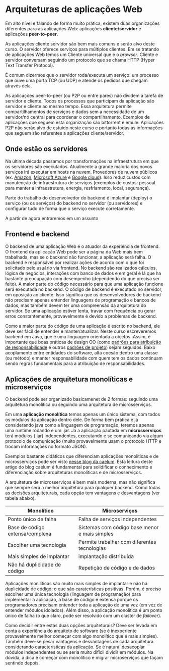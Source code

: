 # Arquiteturas de aplicações Web

Em alto nível e falando de forma muito prática, existem duas organizações diferentes para as aplicações Web: aplicações **cliente/servidor** e aplicações **peer-to-peer**.

As aplicações cliente servidor são bem mais comuns e serão alvo deste curso. O servidor oferece serviços para múltiplos clientes. Em se tratando de aplicações Web temos um Cliente universal que é o _browser_. Cliente e servidor conversam seguindo um protocolo que se chama HTTP (Hyper Text Transfer Protocol).

É comum dizermos que o servidor roda/executa um serviço: um processo que ouve uma porta TCP (ou UDP) e atende os pedidos que chegam através dela.

As aplicações peer-to-peer (ou P2P ou entre pares) não dividem a tarefa de servidor e cliente. Todos os processos que participam da aplicação são servidor e cliente ao mesmo tempo. Essa arquitetura permite compartilhamentos de serviços e dados sem a necessidade de um servidor/nó central para coordenar o compartilhamento. Exemplos de aplicações que seguem esta organização são bittorrent e emule. Aplicações P2P não serão alvo de estuido neste curso e portanto todas as informações que seguem são referentes a aplicações cliente/servidor.

## Onde estão os servidores

Na última década passamos por transformações na infraestrutura em que os servidores são executados. Atualmente a grande maioria dos novos serviços irá executar em hosts na nuvem. Provedores de nuvem públicos (ex. [Amazon](https://aws.amazon.com/), [Microsoft Azure](https://azure.microsoft.com/en-us/) e [Google cloud](https://cloud.google.com/)). Isso reduz custos com manutenção de infraestrutura de serviços (exemplos de custos: pessoal para manter a infraestrutura, energia, resfriamento, local, segurança).

Parte do trabalho do desenvolvedor do backend é implantar (deploy) o serviço (ou os serviços) do backend no servidor (ou servidores) e configurar tudo de forma que o serviço execute corretamente. 

A partir de agora entraremos em um assunto 

## Frontend e backend

O backend de uma aplicação Web é o atuador da experiência de frontend. O frontend da aplicação Web pode ser a página da Web mais bem trabalhada, mas se o backend não funcionar, a aplicação será falha. O backend é responsável por realizar ações de acordo com o que foi solicitado pelo usuário via frontend. No backend são realizados cálculos, lógica de negócios, interações com banco de dados e em geral é lá que ha bastante preocupação com desempenho (dependendo do que precisa ser feito). A maior parte do código necessário para que uma aplicação funcione será executada no backend. O código de backend é executado no servidor, em oposição ao cliente. Isso significa que os desenvolvedores de backend não precisam apenas entender linguagens de programação e bancos de dados, mas também devem ter uma compreensão da arquitetura do servidor. Se uma aplicação estiver lenta, travar com frequência ou gerar erros constantemente, provavelmente é devido a problemas de backend.

Como a maior parte do código de uma aplicação é escrito no backend, ele deve ser fácil de entender e manter/atualizar. Neste curso escreveremos backend em Java, que é uma linguagem orientada a objetos. Assim, é importante que boas práticas de design OO (como [padrões para atribuição de responsabilidade](https://www.devmedia.com.br/desenvolvimento-com-qualidade-com-grasp/28704) e outros [padrões de projeto](https://refactoring.guru/design-patterns/catalog)) sejam seguidos. Baixo acoplamento entre entidades do software, alta coesão dentro uma classe (ou método) e manter responsabilidade com quem tem os dados continuam sendo regras fundamentais para a atribuição de responsabilidades.

## Aplicações de arquitetura monolíticas e microserviços

O backend pode ser organizado basicamenet de 2 formas: seguindo uma arquitetura monolítica ou seguindo uma arquitetura de microsserviços. 

Em uma **aplicação monolítica** temos apenas um único sistema, com todos os módulos da aplicação dentro dele. De forma bem prática e já considerando java como a linguagem de programação, teremos apenas uma runtime rodando e um .jar. Já a aplicação pautada em **microsserviços** terá módulos (.jar) independentes, executando e se comunicando via algum protocolo de comunicação (muito provavelmente usam o protocolo HTTP e trocam informações no formato JSON).

Exemplos bastante didáticos que diferenciam aplicações monolíticas e de microsserviços pode ser visto [nesse blog da caelum](https://blog.caelum.com.br/arquitetura-de-microservicos-ou-monolitica/). Esta leitura deste artigo do blog caelum é fundamental para solidificar o conhecimento e diferenciação sobre arquiteturas monolíticas e de microsserviços.

A arquitetura de microsserviços é bem mais moderna, mas não significa que sempre será a melhor arquitetura para qualquer backend. Como todas as decisões arquiteturais, cada opção tem vantagens e desvantagens (ver tabela abaixo). 

Monolítico | Microserviços
------------ | -------------
Ponto único de falha | Falha de serviços independentes
Base de código extensa/complexa | Sistemas com código base menor e mais simples
Escolher uma tecnologia | Permite trabalhar com diferentes tecnologias
Mais simples de implantar | implantação distribuída
Não há duplicidade de código | Repetição de código e de dados

Aplicações monilíticas são muito mais simples de implantar e não há duplicidade de código; o que são caraterísticas positivas. Porém, é preciso escolher uma única tecnologia (linguagem de programação) para implementar a aplicação, a base de código é extensa porque os programadores precisam entender toda a aplicação de uma vez (em vez de entender módulos idolados). Além disso, a aplicação monolítica é um ponto único de falha (o que claro, pode ser resolvido com um cluster de _failover_).

Como decidir entre estas duas opções arquiteturais? Deve ser levada em conta a experiência do arquiteto de software (se é inexperiente provavelmente melhor começar com algo monolítico que é mais simples). Também deve-se pesar vantagens e desvantagens de cada arquitetura considerando características da aplicação. Se é natural desacoplar módulos independentes ou se seria muito difícil dividir em módulos. Na dúvida, a dica é começar com monolítico e migrar microserviços que façam sentindo depois.
